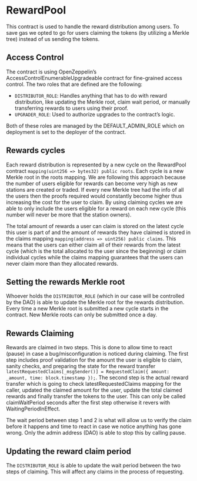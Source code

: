 # RewardPool

This contract is used to handle the reward distribution among users. To save gas we opted to go for users claiming the tokens (by utilizing a Merkle tree) instead of us sending the tokens.

## Access Control

The contract is using OpenZeppelin’s AccessControlEnumerableUpgradeable contract for fine-grained access control. The two roles that are defined are the following:

- `DISTRIBUTOR_ROLE`: Handles anything that has to do with reward distribution, like updating the Merkle root, claim wait period, or manually transferring rewards to users using their proof.
- `UPGRADER_ROLE`: Used to authorize upgrades to the contract’s logic.

Both of these roles are managed by the DEFAULT_ADMIN_ROLE which on deployment is set to the deployer of the contract.

## Rewards cycles

Each reward distribution is represented by a new cycle on the RewardPool contract `mapping(uint256 => bytes32) public roots`. Each cycle is a new Merkle root in the roots mapping. We are following this approach because the number of users eligible for rewards can become very high as new stations are created or traded. If every new Merkle tree had the info of all the users then the proofs required would constantly become higher thus increasing the cost for the user to claim. By using claiming cycles we are able to only include the users eligible for a reward on each new cycle (this number will never be more that the station owners).

The total amount of rewards a user can claim is stored on the latest cycle this user is part of and the amount of rewards they have claimed is stored in the claims mapping `mapping(address => uint256) public claims`. This means that the users can either claim all of their rewards from the latest cycle (which is the total allocated to the user since the beginning) or claim individual cycles while the claims mapping guarantees that the users can never claim more than they allocated rewards.

## Setting the rewards Merkle root

Whoever holds the `DISTRIBUTOR_ROLE` (which in our case will be controlled by the DAO) is able to update the Merkle root for the rewards distribution. Every time a new Merkle root is submitted a new cycle starts in the contract. New Merkle roots can only be submitted once a day.

## Rewards Claiming

Rewards are claimed in two steps. This is done to allow time to react (pause) in case a bug/misconfiguration is noticed during claiming.
The first step includes proof validation for the amount the user is eligible to claim, sanity checks, and preparing the state for the reward transfer `latestRequestedClaims[_msgSender()] = RequestedClaim({ amount: _amount, time: block.timestamp });`.
The second step is the actual reward transfer which is going to check latestRequestedClaims mapping for the caller, updated the claimed amount for the user, update the total claimed rewards and finally transfer the tokens to the user. This can only be called claimWaitPeriod seconds after the first step otherwise it revers with WaitingPeriodInEffect.

The wait period between step 1 and 2 is what will allow us to verify the claim before it happens and time to react in case we notice anything has gone wrong. Only the admin address (DAO) is able to stop this by calling pause.

## Updating the reward claim period

The `DISTRIBUTOR_ROLE` is able to update the wait period between the two steps of claiming. This will affect any claims in the process of requesting.
